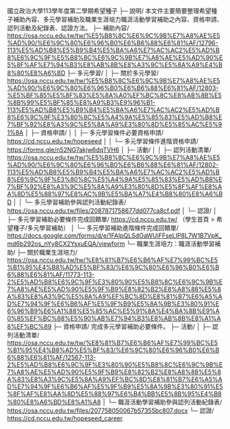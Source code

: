 國立政治大學113學年度第二學期希望種子
├─ 說明/ 本文件主要簡要整理希望種子補助內容、多元學習補助及職業生涯培力職涯活動學習補助之內容、資格申請、認列活動及紀錄表、認證方法。
├─ 補助內容/ https://osa.nccu.edu.tw/tw/%E5%B8%8C%E6%9C%9B%E7%A8%AE%E5%AD%90/%E6%9C%80%E6%96%B0%E6%B6%88%E6%81%AF/12796-113%E5%AD%B8%E5%B9%B4%E5%BA%A6%E7%AC%AC2%E5%AD%B8%E6%9C%9F%E5%B8%8C%E6%9C%9B%E7%A8%AE%E5%AD%90%E5%8F%AF%E7%94%B3%E8%AB%8B%E8%A3%9C%E5%8A%A9%E4%B8%80%E8%A6%BD
├─ 多元學習/ 
│  ├─ 關於多元學習/ https://osa.nccu.edu.tw/tw/%E5%B8%8C%E6%9C%9B%E7%A8%AE%E5%AD%90/%E6%9C%80%E6%96%B0%E6%B6%88%E6%81%AF/12803-%E5%BF%85%E5%8F%83%E5%8A%A0%EF%BC%8C%E8%AB%8B%E5%8B%99%E5%BF%85%E8%A9%B3%E9%96%B1-113%E5%AD%B8%E5%B9%B4%E5%BA%A6%E7%AC%AC2%E5%AD%B8%E6%9C%9F%E3%80%8C%E5%A4%9A%E5%85%83%E5%AD%B8%E7%BF%92%E8%A3%9C%E5%8A%A9%E3%80%8D%E5%85%AC%E5%91%8A
│  ├─ 資格申請/ 
│  │  ├─ 多元學習條件必要資格申請/ https://cd.nccu.edu.tw/hopeseed
│  │  └─ 多元學習條件進階資格申請/ https://forms.gle/n52NG7akjw6dqTVH6
│  ├─ 活動/ 
│  │  ├─ 認列活動清單/ https://osa.nccu.edu.tw/tw/%E5%B8%8C%E6%9C%9B%E7%A8%AE%E5%AD%90/%E6%9C%80%E6%96%B0%E6%B6%88%E6%81%AF/12802-113%E5%AD%B8%E5%B9%B4%E5%BA%A6%E7%AC%AC2%E5%AD%B8%E6%9C%9F%E3%80%8C%E5%A4%9A%E5%85%83%E5%AD%B8%E7%BF%92%E8%A3%9C%E5%8A%A9%E3%80%8D%E5%8F%AF%E8%AA%8D%E5%88%97%E8%AC%9B%E5%BA%A7%E4%B8%80%E8%A6%BD
│  │  └─ 多元學習補助參與認列活動紀錄表/ https://osa.nccu.edu.tw/files/2087871758677dd077ca8cf.pdf
│  └─ 認證/ 
│     ├─ 多元學習補助必要條件完成回饋單/ https://cd.nccu.edu.tw/ （學生首頁 > 希望種子/多元學習補助）
│     └─ 多元學習補助進階條件完成回饋單/ https://docs.google.com/forms/d/e/1FAIpQLSdOaWUiFFseLIP8L7W1B7VpK_md6b292os_nYy8CX2YsxuEQA/viewform
└─ 職業生涯培力：職涯活動學習補助/ 
   ├─ 關於職業生涯培力/ https://osa.nccu.edu.tw/tw/%E8%81%B7%E6%B6%AF%E7%99%BC%E5%B1%95%E4%B8%AD%E5%BF%83/%E6%9C%80%E6%96%B0%E6%B6%88%E6%81%AF/11773-113-2%E5%AD%B8%E6%9C%9F%E3%80%90%E5%B8%8C%E6%9C%9B%E7%A8%AE%E5%AD%90%E5%9F%B9%E8%82%B2%E8%A8%88%E5%8A%83%E8%A3%9C%E5%8A%A9%EF%BC%8D%E8%81%B7%E6%A5%AD%E7%94%9F%E6%B6%AF%E5%9F%B9%E5%8A%9B%E3%80%91%E6%96%B9%E6%A1%88%E5%85%AC%E5%91%8A%E4%BA%8B%E9%A0%85%EF%BC%88%E5%90%AB%E7%94%B3%E8%AB%8B%E8%A1%A8%EF%BC%89
   ├─ 資格申請/ 完成多元學習補助必要條件。
   ├─ 活動/ 
   │  ├─ 認列活動清單/ https://osa.nccu.edu.tw/tw/%E8%81%B7%E6%B6%AF%E7%99%BC%E5%B1%95%E4%B8%AD%E5%BF%83/%E6%9C%80%E6%96%B0%E6%B6%88%E6%81%AF/12567-113-2%E5%AD%B8%E6%9C%9F%E3%80%90%E5%B8%8C%E6%9C%9B%E7%A8%AE%E5%AD%90%E5%9F%B9%E8%82%B2%E8%A8%88%E5%8A%83%E8%A3%9C%E5%8A%A9%EF%BC%8D%E8%81%B7%E6%A5%AD%E7%94%9F%E6%B6%AF%E5%9F%B9%E5%8A%9B%E3%80%91%E5%8F%AF%E8%AA%8D%E5%88%97%E6%B4%BB%E5%8B%95%E4%B8%80%E8%A6%BD%E8%A1%A8
   │  └─ 職涯活動學習補助參與認列活動紀錄表/ https://osa.nccu.edu.tw/files/207758050067b57355bc807.docx
   └─ 認證/ https://cd.nccu.edu.tw/hopeseed_career